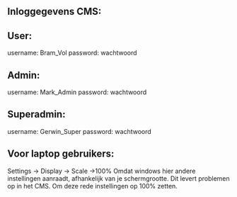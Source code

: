 ## Inloggegevens CMS:
## User:
username: Bram_Vol
password: wachtwoord

## Admin:
username: Mark_Admin
password: wachtwoord

## Superadmin:
username: Gerwin_Super
password: wachtwoord


## Voor laptop gebruikers:
Settings -> Display -> Scale ->100%
Omdat windows hier andere instellingen aanraadt, afhankelijk van je schermgrootte. Dit levert problemen
op in het CMS. Om deze rede instellingen op 100% zetten.